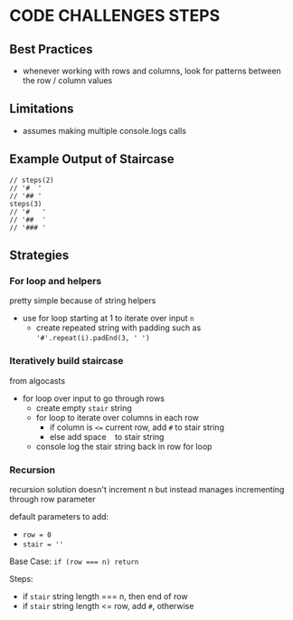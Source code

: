 # CODE CHALLENGES STEPS

## Best Practices

- whenever working with rows and columns, look for patterns between the row / column values

## Limitations

- assumes making multiple console.logs calls

## Example Output of Staircase

```
// steps(2)
// '#  '
// '## '
steps(3)
// '#   '
// '##  '
// '### '
```

## Strategies

### For loop and helpers

pretty simple because of string helpers

- use for loop starting at 1 to iterate over input `n`
  - create repeated string with padding such as `'#'.repeat(i).padEnd(3, ' ')`

### Iteratively build staircase

from algocasts

- for loop over input to go through rows
  - create empty `stair` string
  - for loop to iterate over columns in each row
    - if column is `<=` current row, add `#` to stair string
    - else add space ` ` to stair string
  - console log the stair string back in row for loop

### Recursion

recursion solution doesn't increment n but instead manages
incrementing through row parameter

default parameters to add:

- `row = 0`
- `stair = ''`

Base Case: `if (row === n) return`

Steps:

- if `stair` string length === n, then end of row
- if `stair` string length <= row, add `#`, otherwise ` `
